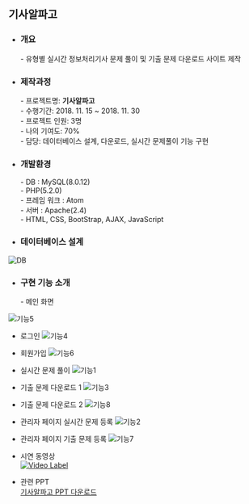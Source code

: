 ## 기사알파고

- <h3>개요</h3>
  - 유형별 실시간 정보처리기사 문제 풀이 및 기출 문제 다운로드 사이트 제작
  
- <h3>제작과정</h3>
  - 프로젝트명: <b>기사알파고</b> <br>
  - 수행기간:  2018. 11. 15 ~ 2018. 11. 30 <br>
  - 프로젝트 인원:  3명  <br>
  - 나의 기여도:  70% <br>
  - 담당: 데이터베이스 설계, 다운로드, 실시간 문제풀이 기능 구현  <br>
  
- <h3>개발환경</h3>
  - DB : MySQL(8.0.12) <br>
  - PHP(5.2.0) <br>
  - 프레임 워크 : Atom <br>
  - 서버 : Apache(2.4) <br>
  - HTML, CSS, BootStrap, AJAX, JavaScript <br>
  
- <h3>데이터베이스 설계</h3>
![DB](http://myminimap.kr/kim/PHPDB.png)

- <h3>구현 기능 소개</h3>
  - 메인 화면
![기능5](http://myminimap.kr/kim/Alpago5.png)
  - 로그인
![기능4](http://myminimap.kr/kim/Alpago4.png)
  - 회원가입
![기능6](http://myminimap.kr/kim/Alpago6.png)
  - 실시간 문제 풀이
![기능1](http://myminimap.kr/kim//Alpago1.png)
  - 기출 문제 다운로드 1
![기능3](http://myminimap.kr/kim/Alpago3.png)
  - 기출 문제 다운로드 2
![기능8](http://myminimap.kr/kim/Alpago8.png)
  - 관리자 페이지 실시간 문제 등록
![기능2](http://myminimap.kr/kim/Alpago2.png)
  - 관리자 페이지 기출 문제 등록
![기능7](http://myminimap.kr/kim/Alpago7.png)
  - 시연 동영상 <br>
[![Video Label](http://myminimap.kr/kim/phpv.png)](https://youtu.be/lNHR6uD8R2o)

- 관련 PPT <br>
[기사알파고 PPT 다운로드](http://myminimap.kr/kim/p.pptx) 
